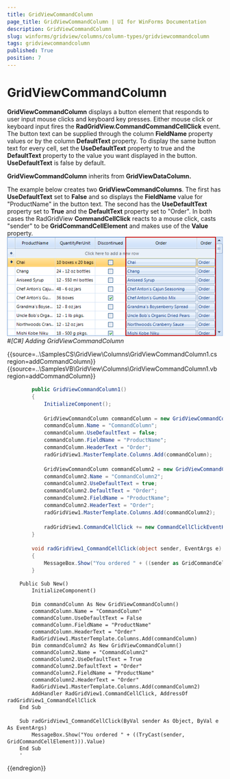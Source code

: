 ```yaml
---
title: GridViewCommandColumn
page_title: GridViewCommandColumn | UI for WinForms Documentation
description: GridViewCommandColumn
slug: winforms/gridview/columns/column-types/gridviewcommandcolumn
tags: gridviewcommandcolumn
published: True
position: 7
---
```


# GridViewCommandColumn



__GridViewCommandColumn__ displays a button element that responds to user input mouse clicks and keyboard key presses. Either mouse click or keyboard input fires the __RadGridView.CommandCommandCellClick__ event. The button text can be supplied through the column __FieldName__ property values or by the column __DefaultText__ property. To display the same button text for every cell, set the __UseDefaultText__ property to true and the __DefaultText__ property to the value you want displayed in the button. __UseDefaultText__ is false by default.

__GridViewCommandColumn__ inherits from __GridViewDataColumn.__

The example below creates two __GridViewCommandColumns__. The first has __UseDefaultText__ set to __False__ and so displays the __FieldName__ value for "ProductName" in the button text. The second has the __UseDefaultText__ property set to __True__ and the __DefaultText__ property set to "Order". In both cases the RadGridView __CommandCellClick__ reacts to a mouse click, casts "sender" to be __GridCommandCellElement__ and makes use of the __Value__ property. ![gridview-columns-gridviewcommandcolumn 001](images/gridview-columns-gridviewcommandcolumn001.png)#_[C#] Adding GridViewCommandColumn_

	



{{source=..\SamplesCS\GridView\Columns\GridViewCommandColumn1.cs region=addCommandColumn}} 
{{source=..\SamplesVB\GridView\Columns\GridViewCommandColumn1.vb region=addCommandColumn}} 

````C#
        public GridViewCommandColumn1()
        {
            InitializeComponent();

            GridViewCommandColumn commandColumn = new GridViewCommandColumn();
            commandColumn.Name = "CommandColumn";
            commandColumn.UseDefaultText = false;
            commandColumn.FieldName = "ProductName";
            commandColumn.HeaderText = "Order";
            radGridView1.MasterTemplate.Columns.Add(commandColumn);

            GridViewCommandColumn commandColumn2 = new GridViewCommandColumn();
            commandColumn2.Name = "CommandColumn2";
            commandColumn2.UseDefaultText = true;
            commandColumn2.DefaultText = "Order";
            commandColumn2.FieldName = "ProductName";
            commandColumn2.HeaderText = "Order";
            radGridView1.MasterTemplate.Columns.Add(commandColumn2);

            radGridView1.CommandCellClick += new CommandCellClickEventHandler(radGridView1_CommandCellClick);
        }

        void radGridView1_CommandCellClick(object sender, EventArgs e)
        {
            MessageBox.Show("You ordered " + ((sender as GridCommandCellElement)).Value);
        }
````
````VB.NET
    Public Sub New()
        InitializeComponent()

        Dim commandColumn As New GridViewCommandColumn()
        commandColumn.Name = "CommandColumn"
        commandColumn.UseDefaultText = False
        commandColumn.FieldName = "ProductName"
        commandColumn.HeaderText = "Order"
        RadGridView1.MasterTemplate.Columns.Add(commandColumn)
        Dim commandColumn2 As New GridViewCommandColumn()
        commandColumn2.Name = "CommandColumn2"
        commandColumn2.UseDefaultText = True
        commandColumn2.DefaultText = "Order"
        commandColumn2.FieldName = "ProductName"
        commandColumn2.HeaderText = "Order"
        RadGridView1.MasterTemplate.Columns.Add(commandColumn2)
        AddHandler RadGridView1.CommandCellClick, AddressOf radGridView1_CommandCellClick
    End Sub

    Sub radGridView1_CommandCellClick(ByVal sender As Object, ByVal e As EventArgs)
        MessageBox.Show("You ordered " + ((TryCast(sender, GridCommandCellElement))).Value)
    End Sub
    '
````

{{endregion}} 



